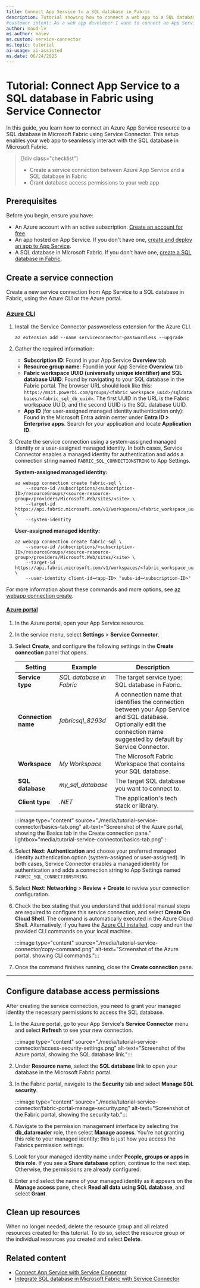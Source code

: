 ```yaml
---
title: Connect App Service to a SQL database in Fabric
description: Tutorial showing how to connect a web app to a SQL database in Microsoft Fabric using Service Connector
#customer intent: As a web app developer I want to connect an App Service resource to a SQL database in Fabric so that my app can reach the SQL database in Microsoft Fabric.
author: maud-lv
ms.author: malev
ms.custom: service-connector
ms.topic: tutorial
ai-usage: ai-assisted
ms.date: 06/24/2025
---
```


# Tutorial: Connect App Service to a SQL database in Fabric using Service Connector

In this guide, you learn how to connect an Azure App Service resource to a SQL database in Microsoft Fabric using Service Connector. This setup enables your web app to seamlessly interact with the SQL database in Microsoft Fabric.

> [!div class="checklist"]
> * Create a service connection between Azure App Service and a SQL database in Fabric
> * Grant database access permissions to your web app

## Prerequisites

Before you begin, ensure you have:

* An Azure account with an active subscription. [Create an account for free](https://azure.microsoft.com/free).
* An app hosted on App Service. If you don't have one, [create and deploy an app to App Service](/azure/app-service/quickstart-dotnetcore).
* A SQL database in Microsoft Fabric. If you don't have one, [create a SQL database in Fabric](./create.md).

## Create a service connection

Create a new service connection from App Service to a SQL database in Fabric, using the Azure CLI or the Azure portal.

### [Azure CLI](#tab/azure-cli)

1. Install the Service Connector passwordless extension for the Azure CLI.

    ```azurecli
    az extension add --name serviceconnector-passwordless --upgrade
    ```

1. Gather the required information:

   - **Subscription ID**: Found in your App Service **Overview** tab
   - **Resource group name**: Found in your App Service **Overview** tab
   - **Fabric workspace UUID (universally unique identifier) and SQL database UUID**: Found by navigating to your SQL database in the Fabric portal. The browser URL should look like this: `https://msit.powerbi.com/groups/<fabric_workspace_uuid>/sqldatabases/<fabric_sql_db_uuid>`. The first UUID in the URL is the Fabric workspace UUID, and the second UUID is the SQL database UUID.
   - **App ID** (for user-assigned managed identity authentication only): Found in the Microsoft Entra admin center under **Entra ID > Enterprise apps**. Search for your application and locate **Application ID**.


1. Create the service connection using a system-assigned managed identity or a user-assigned managed identity. In both cases, Service Connector enables a managed identity for authentication and adds a connection string named `FABRIC_SQL_CONNECTIONSTRING` to App Settings.

    **System-assigned managed identity:**

    ```azurecli
    az webapp connection create fabric-sql \
        --source-id /subscriptions/<subscription-ID>/resourceGroups/<source-resource-group>/providers/Microsoft.Web/sites/<site> \
        --target-id https://api.fabric.microsoft.com/v1/workspaces/<fabric_workspace_uuid>/SqlDatabases/<fabric_sql_db_uuid> \
        --system-identity
    ```

    **User-assigned managed identity:**

    ```azurecli
    az webapp connection create fabric-sql \
        --source-id /subscriptions/<subscription-ID>/resourceGroups/<source-resource-group>/providers/Microsoft.Web/sites/<site> \
        --target-id https://api.fabric.microsoft.com/v1/workspaces/<fabric_workspace_uuid>/SqlDatabases/<fabric_sql_db_uuid> \
        --user-identity client-id=<app-ID> "subs-id=<subscription-ID>"
    ```

For more information about these commands and more options, see [az webapp connection create](/cli/azure/webapp/connection/create#az-webapp-connection-create-fabric-sql).

#### [Azure portal](#tab/az-portal)

1. In the Azure portal, open your App Service resource.
1. In the service menu, select **Settings** > **Service Connector**.
1. Select **Create**, and configure the following settings in the **Create connection** panel that opens.

    | Setting             | Example           | Description                                                                                                                                               |
    |---------------------|-------------------|-----------------------------------------------------------------------------------------------------------------------------------------------------------|
    | **Service type**    | *SQL database in Fabric*      | The target service type: SQL database in Fabric.                                                                                              |
    | **Connection name** | *fabricsql_8293d* | A connection name that identifies the connection between your App Service and SQL database. Optionally edit the connection name suggested by default by Service Connector. |
    | **Workspace**       | *My Workspace*    | The Microsoft Fabric Workspace that contains your SQL database.                                                                                            |
    | **SQL database**    | *my_sql_database* | The target SQL database you want to connect to.                                                                                                           |
    | **Client type**     | *.NET*            | The application's tech stack or library.                                                                                                                  |
        
    :::image type="content" source="./media/tutorial-service-connector/basics-tab.png" alt-text="Screenshot of the Azure portal, showing the Basics tab in the Create connection pane."  lightbox="media/tutorial-service-connector/basics-tab.png":::

1. Select **Next: Authentication** and choose your preferred managed identity authentication option (system-assigned or user-assigned). In both cases, Service Connector enables a managed identity for authentication and adds a connection string to App Settings named `FABRIC_SQL_CONNECTIONSTRING`.
1. Select **Next: Networking** > **Review + Create** to review your connection configuration.
1. Check the box stating that you understand that additional manual steps are required to configure this service connection, and select **Create On Cloud Shell**. The command is automatically executed in the Azure Cloud Shell. Alternatively, if you have the [Azure CLI installed](/cli/azure/install-azure-cli-windows), copy and run the provided CLI commands on your local machine.

    :::image type="content" source="./media/tutorial-service-connector/copy-command.png" alt-text="Screenshot of the Azure portal, showing CLI commands.":::

1. Once the command finishes running, close the **Create connection** pane.
---

## Configure database access permissions

After creating the service connection, you need to grant your managed identity the necessary permissions to access the SQL database.

1. In the Azure portal, go to your App Service's **Service Connector** menu and select **Refresh** to see your new connection.

    :::image type="content" source="./media/tutorial-service-connector/access-security-settings.png" alt-text="Screenshot of the Azure portal, showing the SQL database link.":::

1. Under **Resource name**, select the **SQL database** link to open your database in the Microsoft Fabric portal.

1. In the Fabric portal, navigate to the **Security** tab and select **Manage SQL security**.

    :::image type="content" source="./media/tutorial-service-connector/fabric-portal-manage-security.png" alt-text="Screenshot of the Fabric portal, showing the security tab.":::

1. Navigate to the permission management interface by selecting the **db_datareader** role, then select **Manage access**. You're not granting this role to your managed identity; this is just how you access the Fabrics permission settings.
1. Look for your managed identity name under **People, groups or apps in this role**. If you see a **Share database** option, continue to the next step. Otherwise, the permissions are already configured.
1. Enter and select the name of your managed identity as it appears on the **Manage access** pane, check **Read all data using SQL database**, and select **Grant**.

## Clean up resources

When no longer needed, delete the resource group and all related resources created for this tutorial. To do so, select the resource group or the individual resources you created and select **Delete**.

## Related content

- [Connect App Service with Service Connector](/azure/service-connector/quickstart-portal-app-service-connection)
- [Integrate SQL database in Microsoft Fabric with Service Connector](/azure/service-connector/how-to-integrate-fabric-sql)
